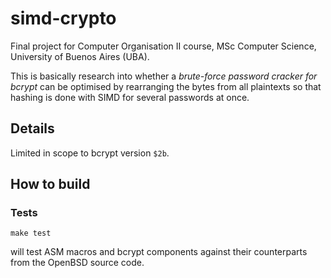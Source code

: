 # simd-crypto

Final project for Computer Organisation II course, MSc Computer Science,
University of Buenos Aires (UBA).

This is basically research into whether a *brute-force password cracker for bcrypt*
can be optimised by rearranging the bytes from all plaintexts so that hashing
is done with SIMD for several passwords at once.

## Details

Limited in scope to bcrypt version `$2b`.

## How to build

### Tests

```make test```

will test ASM macros and bcrypt components against their counterparts from
the OpenBSD source code.